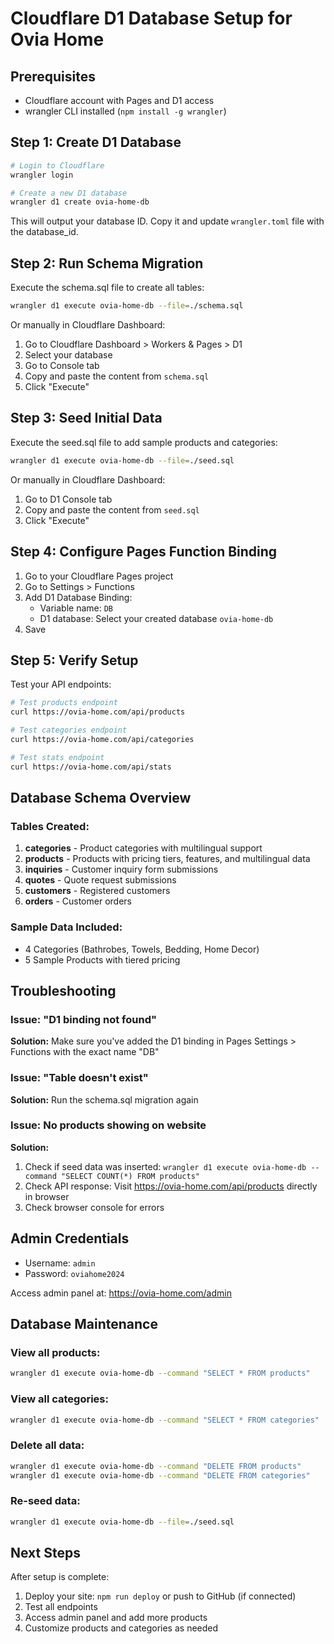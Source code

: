 # Cloudflare D1 Database Setup for Ovia Home

## Prerequisites
- Cloudflare account with Pages and D1 access
- wrangler CLI installed (`npm install -g wrangler`)

## Step 1: Create D1 Database

```bash
# Login to Cloudflare
wrangler login

# Create a new D1 database
wrangler d1 create ovia-home-db
```

This will output your database ID. Copy it and update `wrangler.toml` file with the database_id.

## Step 2: Run Schema Migration

Execute the schema.sql file to create all tables:

```bash
wrangler d1 execute ovia-home-db --file=./schema.sql
```

Or manually in Cloudflare Dashboard:
1. Go to Cloudflare Dashboard > Workers & Pages > D1
2. Select your database
3. Go to Console tab
4. Copy and paste the content from `schema.sql`
5. Click "Execute"

## Step 3: Seed Initial Data

Execute the seed.sql file to add sample products and categories:

```bash
wrangler d1 execute ovia-home-db --file=./seed.sql
```

Or manually in Cloudflare Dashboard:
1. Go to D1 Console tab
2. Copy and paste the content from `seed.sql`
3. Click "Execute"

## Step 4: Configure Pages Function Binding

1. Go to your Cloudflare Pages project
2. Go to Settings > Functions
3. Add D1 Database Binding:
   - Variable name: `DB`
   - D1 database: Select your created database `ovia-home-db`
4. Save

## Step 5: Verify Setup

Test your API endpoints:

```bash
# Test products endpoint
curl https://ovia-home.com/api/products

# Test categories endpoint
curl https://ovia-home.com/api/categories

# Test stats endpoint
curl https://ovia-home.com/api/stats
```

## Database Schema Overview

### Tables Created:
1. **categories** - Product categories with multilingual support
2. **products** - Products with pricing tiers, features, and multilingual data
3. **inquiries** - Customer inquiry form submissions
4. **quotes** - Quote request submissions
5. **customers** - Registered customers
6. **orders** - Customer orders

### Sample Data Included:
- 4 Categories (Bathrobes, Towels, Bedding, Home Decor)
- 5 Sample Products with tiered pricing

## Troubleshooting

### Issue: "D1 binding not found"
**Solution:** Make sure you've added the D1 binding in Pages Settings > Functions with the exact name "DB"

### Issue: "Table doesn't exist"
**Solution:** Run the schema.sql migration again

### Issue: No products showing on website
**Solution:** 
1. Check if seed data was inserted: `wrangler d1 execute ovia-home-db --command "SELECT COUNT(*) FROM products"`
2. Check API response: Visit https://ovia-home.com/api/products directly in browser
3. Check browser console for errors

## Admin Credentials

- Username: `admin`
- Password: `oviahome2024`

Access admin panel at: https://ovia-home.com/admin

## Database Maintenance

### View all products:
```bash
wrangler d1 execute ovia-home-db --command "SELECT * FROM products"
```

### View all categories:
```bash
wrangler d1 execute ovia-home-db --command "SELECT * FROM categories"
```

### Delete all data:
```bash
wrangler d1 execute ovia-home-db --command "DELETE FROM products"
wrangler d1 execute ovia-home-db --command "DELETE FROM categories"
```

### Re-seed data:
```bash
wrangler d1 execute ovia-home-db --file=./seed.sql
```

## Next Steps

After setup is complete:
1. Deploy your site: `npm run deploy` or push to GitHub (if connected)
2. Test all endpoints
3. Access admin panel and add more products
4. Customize products and categories as needed

